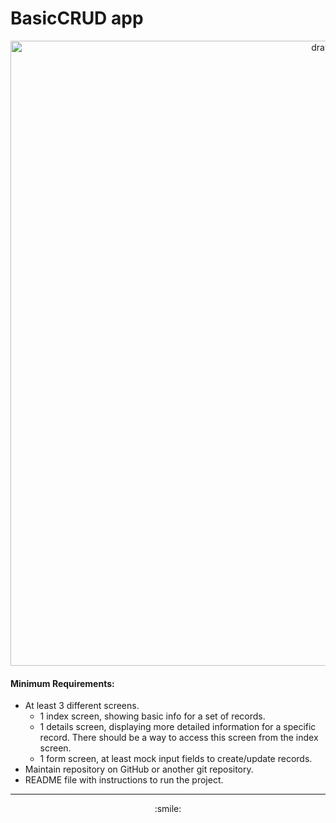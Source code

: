 # BasicCRUD app

<p align="center">
<img src="https://www.startpage.com/av/proxy-image?piurl=https%3A%2F%2Fmiro.medium.com%2Fmax%2F1040%2F0%2AUZ-02_mx3DNuNWFM.png&sp=1620266502T1ba726bfe53e34f702273250a588d236e3f8a7a01d1380fb06b4abe8972a9801" alt="drawing" width="1000"/>
</p>

#### Minimum Requirements:
- At least 3 different screens.
	- 1 index screen, showing basic info for a set of records.
	- 1 details screen, displaying more detailed information for a specific record. There should be a way to access this screen from the index screen.
	- 1 form screen, at least mock input fields to create/update records.
- Maintain repository on GitHub or another git repository.
- README file with instructions to run the project.
****
<p align="center"> :smile: </p>